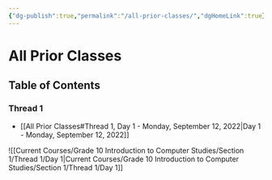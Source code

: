 ```yaml
---
{"dg-publish":true,"permalink":"/all-prior-classes/","dgHomeLink":true}
---
```


# All Prior Classes

## Table of Contents

### Thread 1

- [[All Prior Classes#Thread 1, Day 1 - Monday, September 12, 2022\|Day 1 - Monday, September 12, 2022]]

![[Current Courses/Grade 10 Introduction to Computer Studies/Section 1/Thread 1/Day 1\|Current Courses/Grade 10 Introduction to Computer Studies/Section 1/Thread 1/Day 1]]